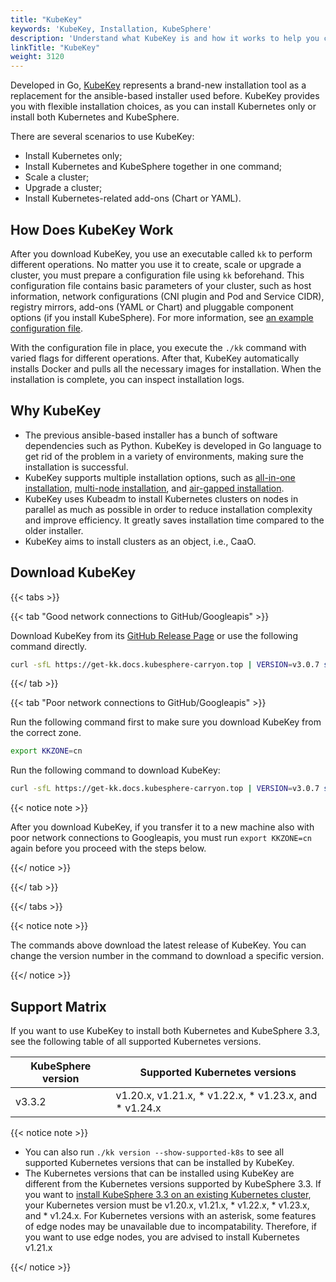 ```yaml
---
title: "KubeKey"
keywords: 'KubeKey, Installation, KubeSphere'
description: 'Understand what KubeKey is and how it works to help you create, scale and upgrade your Kubernetes cluster.'
linkTitle: "KubeKey"
weight: 3120
---
```


Developed in Go, [KubeKey](https://github.com/whenegghitsrock/kubekey-carryon) represents a brand-new installation tool as a replacement for the ansible-based installer used before. KubeKey provides you with flexible installation choices, as you can install Kubernetes only or install both Kubernetes and KubeSphere.

There are several scenarios to use KubeKey:

- Install Kubernetes only;
- Install Kubernetes and KubeSphere together in one command;
- Scale a cluster;
- Upgrade a cluster;
- Install Kubernetes-related add-ons (Chart or YAML).

## How Does KubeKey Work

After you download KubeKey, you use an executable called `kk` to perform different operations. No matter you use it to create, scale or upgrade a cluster, you must prepare a configuration file using `kk` beforehand. This configuration file contains basic parameters of your cluster, such as host information, network configurations (CNI plugin and Pod and Service CIDR), registry mirrors, add-ons (YAML or Chart) and pluggable component options (if you install KubeSphere). For more information, see [an example configuration file](https://github.com/whenegghitsrock/kubekey-carryon/blob/release-2.2/docs/config-example.md).

With the configuration file in place, you execute the `./kk` command with varied flags for different operations. After that, KubeKey automatically installs Docker and pulls all the necessary images for installation. When the installation is complete, you can inspect installation logs.

## Why KubeKey

- The previous ansible-based installer has a bunch of software dependencies such as Python. KubeKey is developed in Go language to get rid of the problem in a variety of environments, making sure the installation is successful.
- KubeKey supports multiple installation options, such as [all-in-one installation](../../../quick-start/all-in-one-on-linux/), [multi-node installation](../multioverview/), and [air-gapped installation](../air-gapped-installation/).
- KubeKey uses Kubeadm to install Kubernetes clusters on nodes in parallel as much as possible in order to reduce installation complexity and improve efficiency. It greatly saves installation time compared to the older installer.
- KubeKey aims to install clusters as an object, i.e., CaaO.

## Download KubeKey

{{< tabs >}}

{{< tab "Good network connections to GitHub/Googleapis" >}}

Download KubeKey from its [GitHub Release Page](https://github.com/whenegghitsrock/kubekey-carryon/releases) or use the following command directly.

```bash
curl -sfL https://get-kk.docs.kubesphere-carryon.top | VERSION=v3.0.7 sh -
```

{{</ tab >}}

{{< tab "Poor network connections to GitHub/Googleapis" >}}

Run the following command first to make sure you download KubeKey from the correct zone.

```bash
export KKZONE=cn
```

Run the following command to download KubeKey:

```bash
curl -sfL https://get-kk.docs.kubesphere-carryon.top | VERSION=v3.0.7 sh -
```

{{< notice note >}}

After you download KubeKey, if you transfer it to a new machine also with poor network connections to Googleapis, you must run `export KKZONE=cn` again before you proceed with the steps below.

{{</ notice >}} 

{{</ tab >}}

{{</ tabs >}}

{{< notice note >}}

The commands above download the latest release of KubeKey. You can change the version number in the command to download a specific version.

{{</ notice >}}

## Support Matrix

If you want to use KubeKey to install both Kubernetes and KubeSphere 3.3, see the following table of all supported Kubernetes versions.

| KubeSphere version | Supported Kubernetes versions                                |
| ------------------ | ------------------------------------------------------------ |
| v3.3.2             | v1.20.x, v1.21.x, * v1.22.x, * v1.23.x, and * v1.24.x |

{{< notice note >}} 

- You can also run `./kk version --show-supported-k8s` to see all supported Kubernetes versions that can be installed by KubeKey.
- The Kubernetes versions that can be installed using KubeKey are different from the Kubernetes versions supported by KubeSphere 3.3. If you want to [install KubeSphere 3.3 on an existing Kubernetes cluster](../../../installing-on-kubernetes/introduction/overview/), your Kubernetes version must be v1.20.x, v1.21.x, * v1.22.x, * v1.23.x, and * v1.24.x. For Kubernetes versions with an asterisk, some features of edge nodes may be unavailable due to incompatability. Therefore, if you want to use edge nodes, you are advised to install Kubernetes v1.21.x

{{</ notice >}}